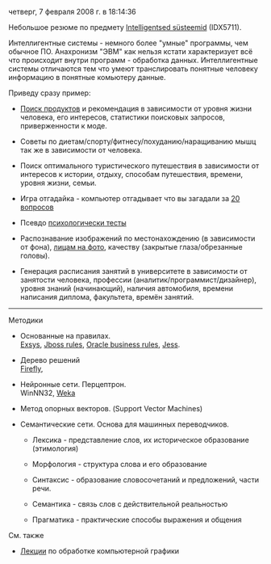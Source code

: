 четверг, 7 февраля 2008 г. в 18:14:36

Небольшое резюме по предмету [Intelligentsed süsteemid](http://deepthought.ttu.ee/users/tepandi/we-is.html) (IDX5711).

Интеллигентные системы - немного более "умные" программы, чем обычное ПО. Анахронизм "ЭВМ" как нельзя кстати характеризует всё что происходит внутри программ - обработка данных. Интеллигентные системы отличаются тем что умеют транслировать понятные человеку информацию в понятные комьютеру данные.

Приведу сразу пример:

- [Поиск продуктов](http://www.myproductadvisor.com/) и рекомендация в зависимости от уровня жизни человека, его интересов, статистики поисковых запросов, приверженности к моде.
- Советы по диетам/спорту/фитнесу/похуданию/наращиванию мышц так же в зависимости от человека.
- Поиск оптимального туристического путешествия в зависимости от интересов к истории, отдыху, способам путешествия, времени, уровня жизни, семьи.
- Игра отгадайка - компьютер отгадывает что вы загадали за [20 вопросов](http://www.20q.net/)  
    
- Псевдо [психологически тесты](http://aeterna.ru/)  
    
- Распознавание изображений по местонахождению (в зависимости от фона), [лицам на фото](http://www.riya.com/), качеству (закрытые глаза/обрезанные головы).
- Генерация расписания занятий в университете в зависимости от занятости человека, профессии (аналитик/программист/дизайнер), уровня знаний (начинающий), наличия автомобиля, времени написания диплома, факультета, времён занятий.

---

Методики

- Основанные на правилах.  
    [Exsys](http://www.exsys.com/), [Jboss rules](http://labs.jboss.com/drools/downloads.html), [Oracle business rules](http://www.oracle.com/technology/products/ias/business_rules/index.html), [Jess](http://www.jessrules.com/jess/index.shtml).
- Дерево решений  
    [Firefly](http://www.informavores.com/en/products/firefly.html),  
    
- Нейронные сети. Перцептрон.  
    WinNN32, [Weka](http://www.cs.waikato.ac.nz/%7Eml/weka/)  
    
- Метод опорных векторов. (Support Vector Machines)
- Семантические сети. Основа для машинных переводчиков.  
    - Лексика - представление слов, их историческое образование (этимология)  
        
    - Морфология - структура слова и его образование
    - Синтаксис - образование словосочетаний и предложений, части речи.
    - Семантика - связь слов с действительной реальностью
    - Прагматика - практические способы выражения и общения

См. также

- [Лекции](http://courses.graphicon.ru/main/cg/lectures) по обработке компьютерной графики
